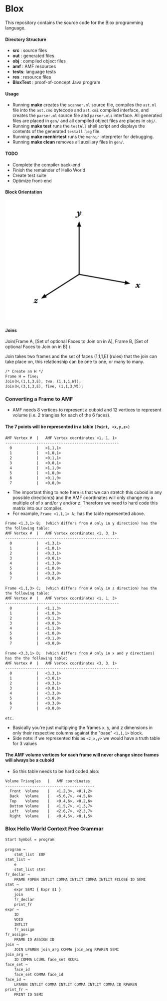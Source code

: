 # Blox
This repository contains the source code for the Blox programming language. 

#### Directory Structure

* __src__  : source files 
* __out__  : generated files
* __obj__  : compiled object files
* __amf__  : AMF resources
* __tests__: language tests
* __res__  : resource files
* __BloxTest__ : proof-of-concept Java program

#### Usage

* Running __make__ creates the `scanner.ml` source file, compiles the `ast.ml` 
file  into the `ast.cmo` bytecode and `ast.cmi` compiled interface, and creates 
the `parser.ml` source file and `parser.mli` interface. All generated files are 
placed in `gen/` and all compiled object files are places in `obj/`.
* Running __make test__ runs the `testAll` shell script and displays the 
contents of the generated `testall.log` file.
* Running __make menhirtest__ runs the `menhir` interpreter for debugging.
* Running __make clean__ removes all auxiliary files in `gen/`.


#### TODO 

* Complete the compiler back-end
* Finish the remainder of Hello World
* Create test suite
* Optimize front-end

#### Block Orientation
![Orient](res/orient.png?raw=true)

#### Joins
Join(Frame A, [Set of optional Faces to Join on in A], Frame B, [Set of optional Faces to Join on in B] )

Join takes two frames and the set of faces (1,1,1,E) (rules) that the join can take place on, this relationship can be one to one, or many to many.

	/* Create an H */
	Frame H = five;
	Join(H,(1,1,3,E), two, (1,1,1,W));
	Join(H,(3,1,3,E), five, (1,1,3,W));
	
### Converting a Frame to AMF

* AMF needs 8 vertices to represent a cuboid and 12 vertices to represent volume (i.e. 2 triangles for each of the 6 faces). 

#### The 7 points will be represented in a table `(Point, <x,y,z>)`
```
AMF Vertex #  |   AMF Vertex coordinates <1, 1, 1>
---------------------------------------------------
  0           |   <1,1,1>
  1           |   <1,0,1>
  2           |   <0,1,1>
  3           |   <0,0,1>
  4           |   <1,1,0>
  5           |   <1,0,0>
  6           |   <0,1,0>
  7           |   <0,0,0>
```

* The important thing to note here is that we can stretch this cuboid in any possible direction(s) and the AMF coordinates
  will only change my a multiple of of x and/or y and/or z. Therefore we need to hard code this matrix into our compiler.
* For example, `Frame <1,1,1> A;` has the table represented above.
```
Frame <1,3,1> B;  (which differs from A only in y direction) has the the following table:
AMF Vertex #  |   AMF Vertex coordinates <1, 3, 1>
---------------------------------------------------
  0           |   <1,3,1>
  1           |   <1,0,1>
  2           |   <0,3,1>
  3           |   <0,0,1>
  4           |   <1,3,0>
  5           |   <1,0,0>
  6           |   <0,3,0>
  7           |   <0,0,0>

Frame <1,1,3> C;  (which differs from A only in z direction) has the the following table:
AMF Vertex #  |   AMF Vertex coordinates <1, 1, 3>
---------------------------------------------------
  0           |   <1,1,3>
  1           |   <1,0,3>
  2           |   <0,1,3>
  3           |   <0,0,3>
  4           |   <1,1,0>
  5           |   <1,0,0>
  6           |   <0,1,0>
  7           |   <0,0,0>
  
Frame <3,3,1> D;  (which differs from A only in x and y directions) has the the following table:
AMF Vertex #  |   AMF Vertex coordinates <3, 3, 1>
---------------------------------------------------
  0           |   <3,3,1>
  1           |   <3,0,1>
  2           |   <0,3,1>
  3           |   <0,0,1>
  4           |   <3,3,0>
  5           |   <3,0,0>
  6           |   <0,3,0>
  7           |   <0,0,0>

etc.
```

* Basically you're just multiplying the frames x, y, and z dimensions in only their respective columns against the "base" `<1,1,1>` block. 
* Side note: if we represented this as `<z,x,y>` we would have a truth table for 3 values 

#### The AMF volume vertices for each frame will never change since frames will always be a cuboid
* So this table needs to be hard coded also:
```
Volume Triangles   |   AMF coordinates
----------------------------------------
  Front  Volume    |   <1,2,3>, <0,1,2> 
  Back   Volume    |   <5,6,7>, <4,5,6> 
  Top    Volume    |   <0,4,6>, <0,2,6> 
  Bottom Volume    |   <1,5,7>, <1,3,7> 
  Left   Volume    |   <2,6,7>, <2,3,7> 
  Right  Volume    |   <0,4,5>, <0,1,5> 
```

### Blox Hello World Context Free Grammar
```
Start Symbol = program

program →
	stmt_list  EOF
stmt_list →
   	e
   	stmt_list stmt
fr_declar →
	FRAME FOPEN INTLIT COMMA INTLIT COMMA INTLIT FCLOSE ID SEMI
stmt →
	expr SEMI { Expr $1 }
	join 
	fr_declar
	print_fr
expr →
	ID
	VOID
	INTLIT
	fr_assign
fr_assign→
	FRAME ID ASSIGN ID
join →
	JOIN LPAREN join_arg COMMA join_arg RPAREN SEMI
join_arg →
	ID COMMA LCURL face_set RCURL
face_set →
	face_id
	face_set COMMA face_id
face_id →
	LPAREN INTLIT COMMA INTLIT COMMA INTLIT COMMA ID RPAREN
print_fr →
	PRINT ID SEMI
```








